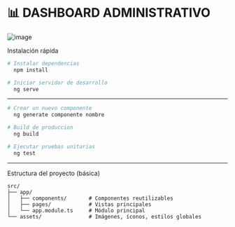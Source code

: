 # 📊 DASHBOARD ADMINISTRATIVO

![image](https://github.com/user-attachments/assets/02a17487-5183-45dc-b08f-a459f4f82d76)

 
Instalación rápida

```bash
# Instalar dependencias
  npm install

# Iniciar servidor de desarrollo
  ng serve
```
---

```bash
# Crear un nuevo componente
  ng generate componente nombre

# Build de produccion 
  ng build

# Ejecutar pruebas unitarias
  ng test

```
---

Estructura del proyecto (básica)

```
src/
├── app/
│   ├── components/       # Componentes reutilizables
│   ├── pages/            # Vistas principales
│   └── app.module.ts     # Módulo principal
└── assets/               # Imágenes, íconos, estilos globales
